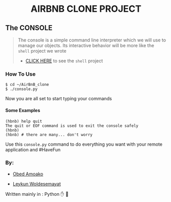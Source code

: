 <h1 align="center">AIRBNB CLONE PROJECT</h1>

<h2> The CONSOLE </h2>

> The console is a simple command line interpreter which we will use to manage our objects.
> Its interactive behavior will be more like the `shell` project we wrote
> * [CLICK HERE](https://github.com/Yunus-kidem/simple_shell) to see the `shell` project

### How To Use

```
$ cd ~/AirBnB_clone
$ ./console.py
```
Now you are all set to start typing your commands

#### Some Examples

```
(hbnb) help quit
The quit or EOF command is used to exit the console safely
(hbnb)
(hbnb) # there are many... don't worry

```

Use this `console.py` command to do everything you want
with your remote application and #HaveFun

### By:
* [Obed Amoako](https://github.com/Obed101)

* [Leykun Woldesemayat](https://github.com/Bisrat-Aregawi)

Written mainly in : Python :hand: 🐍
